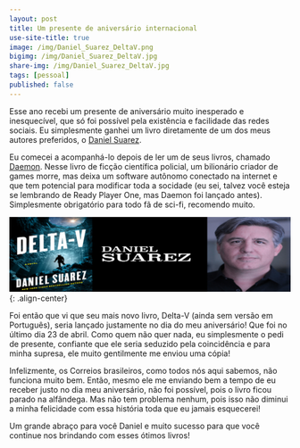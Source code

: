 ```yaml
---
layout: post
title: Um presente de aniversário internacional
use-site-title: true
image: /img/Daniel_Suarez_DeltaV.png
bigimg: /img/Daniel_Suarez_DeltaV.jpg
share-img: /img/Daniel_Suarez_DeltaV.jpg
tags: [pessoal]
published: false
---
```


Esse ano recebi um presente de aniversário muito inesperado e inesquecível, que só foi possível pela existência e facilidade das redes sociais. Eu simplesmente ganhei um livro diretamente de um dos meus autores preferidos, o [Daniel Suarez](https://daniel-suarez.com/).

Eu comecei a acompanhá-lo depois de ler um de seus livros, chamado [Daemon](https://www.estantevirtual.com.br/livros/daniel-suarez/daemon/300849345). Nesse livro de ficção científica policial, um bilionário criador de games morre, mas deixa um software autônomo conectado na internet e que tem potencial para modificar toda a socidade (eu sei, talvez você esteja se lembrando de Ready Player One, mas Daemon foi lançado antes). Simplesmente obrigatório para todo fã de sci-fi, recomendo muito.

![image](../img/Daniel_Suarez_DeltaV.png){: .align-center}

Foi então que vi que seu mais novo livro, Delta-V (ainda sem versão em Português), seria lançado justamente no dia do meu aniversário! Que foi no último dia 23 de abril. Como quem não quer nada, eu simplesmente o pedi de presente, confiante que ele seria seduzido pela coincidência e para minha supresa, ele muito gentilmente me enviou uma cópia!

Infelizmente, os Correios brasileiros, como todos nós aqui sabemos, não funciona muito bem. Então, mesmo ele me enviando bem a tempo de eu receber justo no dia meu aniversário, não foi possível, pois o livro ficou parado na alfândega. Mas não tem problema nenhum, pois isso não diminui a minha felicidade com essa história toda que eu jamais esquecerei!

Um grande abraço para você Daniel e muito sucesso para que você continue nos brindando com esses ótimos livros!

